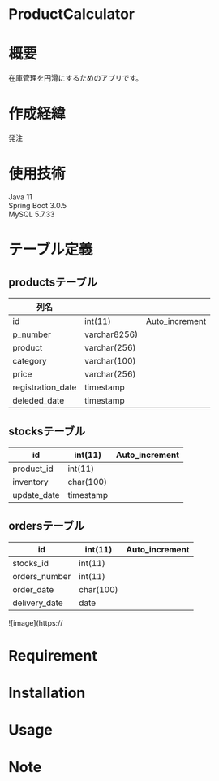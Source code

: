 # ProductCalculator
# 概要
 
在庫管理を円滑にするためのアプリです。

# 作成経緯
発注

# 使用技術
Java 11  
Spring Boot 3.0.5  
MySQL 5.7.33
 
# テーブル定義
## productsテーブル
|列名             |                |                | 
|-----------------|----------------|----------------|
|id               |int(11)         |Auto_increment  |
|p_number         |varchar8256)    |                |
|product          |varchar(256)    |                |
|category         |varchar(100)    |                |
|price            |varchar(256)    |                |
|registration_date|timestamp       |                |
|deleded_date     |timestamp       |                |

## stocksテーブル
|id               |int(11)         |Auto_increment  |
|-----------------|----------------|----------------|
|product_id       |int(11)         |                |
|inventory        |char(100)       |                |
|update_date      |timestamp       |                |



## ordersテーブル
|id               |int(11)         |Auto_increment  |
|-----------------|----------------|----------------|
|stocks_id        |int(11)         |                |
|orders_number    |int(11)         |                |
|order_date       |char(100)       |                |
|delivery_date    |date            |                |

![image](https://

# Requirement
 

 
# Installation
 

 
# Usage
 

# Note
 
 
